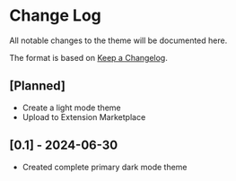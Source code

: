 # Change Log

All notable changes to the theme will be documented here.

The format is based on [Keep a Changelog](https://keepachangelog.com/en/1.1.0/).

## [Planned]
- Create a light mode theme
- Upload to Extension Marketplace

## [0.1] - 2024-06-30
- Created complete primary dark mode theme